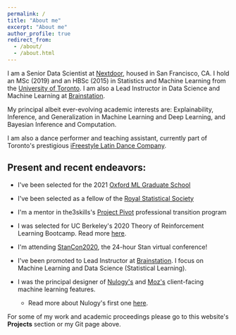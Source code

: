 ```yaml
---
permalink: /
title: "About me"
excerpt: "About me"
author_profile: true
redirect_from:
  - /about/
  - /about.html
---
```


I am a Senior Data Scientist at [Nextdoor](https://nextdoor.com/), housed in San Francisco, CA. I hold an MSc (2019) and an HBSc (2015) in Statistics and Machine Learning from the [University of Toronto](https://www.utoronto.ca/). I am also a Lead Instructor in Data Science and Machine Learning at [Brainstation](https://brainstation.io/).

My principal albeit ever-evolving academic interests are: Explainability, Inference, and Generalization in Machine Learning and Deep Learning, and Bayesian Inference and Computation.

I am also a dance performer and teaching assistant, currently part of Toronto's prestigious [iFreestyle Latin Dance Company](http://www.ifreestyle.ca/).

Present and recent endeavors:
---
* I've been selected for the 2021 [Oxford ML Graduate School](https://www.oxfordml.school/)

* I've been selected as a fellow of the [Royal Statistical Society](https://www.rss.org.uk/)

* I'm a mentor in the3skills's [Project Pivot](https://www.the3skills.com/pivot)  professional transition program

* I was selected for UC Berkeley's 2020 Theory of Reinforcement Learning Bootcamp. Read more [here](https://simons.berkeley.edu/workshops/rl-2020-bc).

* I'm attending [StanCon2020](https://www.stancon.mc-stan.org/), the 24-hour Stan virtual conference!

* I've been promoted to Lead Instructor at [Brainstation](https://brainstation.io/). I focus on Machine Learning and Data Science (Statistical Learning).

* I was the principal designer of [Nulogy's](https://nulogy.com/) and [Moz's](http://moz.com) client-facing machine learning features.
	* Read more about Nulogy's first one [here](https://ca.finance.yahoo.com/news/nulogy-releases-first-ai-powered-160000637.html).

For some of my work and academic proceedings please go to this website's **Projects** section or my Git page above.
